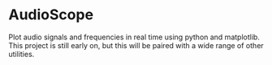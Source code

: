 # AudioScope
Plot audio signals and frequencies in real time using python and matplotlib. This project is still early on, but this will be paired with a wide range of other utilities. 
